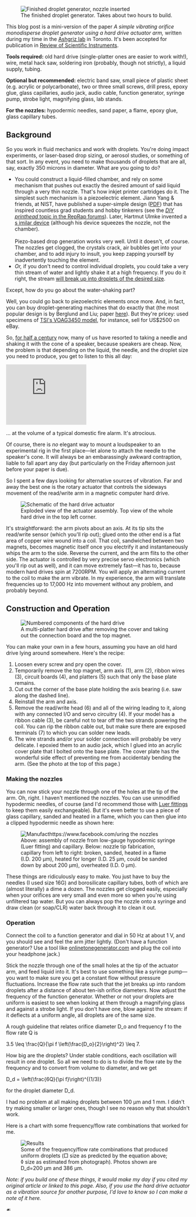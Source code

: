 <script type="text/javascript" src="js/katex/katex.min.js"></script>
<link rel="stylesheet" href="js/katex/katex.min.css"></link>
<script type="text/javascript">
  $(function() {
  $(".math, .tmath").each(function() {
    var texTxt = $(this).text();
    el = $(this).get(0);
    if(el.tagName == "DIV"){
        addDisp = "\\\\displaystyle{";
        addDispAfter = "}"
    } else {
        addDisp = "";
        addDispAfter = "";
    }
    try {
        katex.render(addDisp+texTxt+addDispAfter, el);
    }
    catch(err) {
        $(this).html("<span class='err'>"+err);
    }
  });
  $(".imath").each(function() {
    var texTxt = $(this).text();
    el = $(this).get(0);
    try {
        katex.render(texTxt, el);
    }
    catch(err) {
        $(this).html("<span class='err'>"+err);
    }
  });
  })
</script>
<figure>
<img src="{{path}}/finished.jpg" alt="Finished droplet generator, nozzle
inserted">
<figcaption>The finished droplet generator. Takes about two hours to build.</figcaption>
</figure>
This blog post is a mini-version of the paper <em>A
simple vibrating orifice monodisperse droplet generator using
a hard drive actuator arm,</em> written during my time in the <a
href="http://mussl.mie.utoronto.ca/">Ashgriz lab</a> in Toronto. It's been accepted
for publication in <a
href="http://scitation.aip.org/content/aip/journal/rsi">Review of Scientific
Instruments</a>.

<strong>Tools required:</strong> old hard drive (single-platter ones are
easier to work with!), wire, metal hack saw, soldering iron (probably,
though not strictly), a liquid supply, tubing.

<strong>Optional but recommended:</strong>
electric band saw, small piece of plastic sheet (e.g. acrylic or polycarbonate),
two or three small screws, drill press, epoxy glue, glass capillaries, audio jack,
audio cable, function generator, syringe pump, strobe light, magnifying glass,
lab stands.

<strong>For the nozzles:</strong> hypodermic needles, sand paper, a flame, epoxy
glue, glass capillary tubes.

<h2>Background</h2>
So you work in fluid mechanics and work with droplets. You're doing impact experiments, or
laser-based drop sizing, or aerosol studies, or something of that sort. In any
event, you need to make thousands of droplets that are all, say, exactly 350
microns in diameter. What are you going to do?

<ul>
<li>You could construct a liquid-filled chamber, and rely on some mechanism that pushes out exactly the
  desired amount of said liquid through a very thin nozzle. That's how inkjet printer cartridges do it. The
  simplest such mechanism is a piezoelectric element. Jiann Yang
&amp; friends, at NIST, have published a super-simple design (<a
href="http://www.nist.gov/el/fire_research/upload/Yang-A-Simple-Piezoele
ctric-Droplet-Generator.pdf">PDF</a>) that has inspired
countless grad students and hobby tinkerers (see the <a
href="http://forums.reprap.org/read.php?153,52959,page=0"><em>DIY
printhead</em> topic in the RepRap
forums</a>). Later, Hartmut Ulmke invented a <a
href="http://diogenes.iwt.uni-bremen.de/vt/laser/generator-photos.htm">s
imilar device</a> (although his device squeezes the nozzle, not the
chamber).<br><br> Piezo-based drop generation works very well.
Until it doesn't, of course. The nozzles get clogged, the crystals crack,
air bubbles get into your chamber, and to add injury to insult, you keep
zapping yourself by inadvertently touching the element.
</li> <li><em>Or,</em> if you don't need to control individual
droplets, you could take a very thin stream of water and lightly
shake it at a high frequency. If you do it right, the stream <a
href="http://en.wikipedia.org/wiki/Plateau%E2%80%93Rayleigh_instability"
>will break up into droplets of the desired size</a>. </li></ul>

Except, how do you go about the water-shaking part?

Well, you could go back to piezoelectric elements once more. And, in fact, you can buy
droplet-generating machines that do exactly that (the most popular design is
by Berglund and Liu; paper <a
href="http://pubs.acs.org/doi/abs/10.1021/es60074a001">here</a>).
But they're pricey: used specimens of <a
href="http://www.tsi.com/vibrating-orifice-aerosol-generator-3450/">TSI's
VOAG3450 model</a>, for instance, sell for US$2500 on eBay.

So, <a
href="http://rspa.royalsocietypublishing.org/content/royprsa/290/1423/54
7.full.pdf">for half a century</a> now, many of us have resorted to taking a needle
and shaking it with the cone of a speaker, because speakers are cheap. Now, the
problem is that depending on the liquid, the needle, and the droplet size you
need to produce, you get to listen to this all day:

<iframe width="220" height="165" src="https://www.youtube.com/embed/dimdySz8F0c" frameborder="0" allowfullscreen></iframe>

&hellip; at the volume of a typical domestic fire alarm. It's atrocious. 

Of course, there is <em>no</em> elegant way to mount a loudspeaker to an
experimental rig in the first place&mdash;let alone to attach
the needle to the speaker's cone. It will always be an embarassingly awkward
contraption, liable to fall apart any day (but particularly on the Friday
afternoon just before your paper is due).

So I spent a few days looking for alternative sources of vibration. Far and away
the best one is the rotary actuator that controls the sideways movement of the
read/write arm in a magnetic computer hard drive. 
<figure>
<img src="{{path}}/schematic.png" alt="Schematic of the hard drive actuator">
<figcaption>Exploded view of the actuator assembly. Top view of the whole hard
drive in the top left corner.</figcaption>
</figure>
It's straightforward: the arm pivots about an axis. At its tip sits the read/write sensor (which
you'll rip out); glued onto the other end is a flat area of copper wire wound into a
coil. That coil, sandwiched between two magnets, becomes magnetic itself once
you electrify it and instantaneously whips the arm to the side.
Reverse the current, and the arm flits to the other side. The actuator is
controlled by very precise servo electronics (which you'll rip out as well), and
it can move extremely fast&mdash;it has to, because modern hard drives spin at
7200RPM. You will apply an alternating current to the coil to make the arm
vibrate. In my experience, the arm will translate frequencies up to 17,000&nbsp;Hz
into movement without any problem, and probably beyond.

<h2>Construction and Operation</h2>
<figure>
<img src="{{path}}/numbers.jpg" alt="Numbered components of the hard drive">
<figcaption>A multi-platter hard drive after removing the cover and taking out
the connection board and the top magnet.</figcaption>
</figure>
You can make your own in a few hours, assuming you have an old hard drive lying
around somewhere. Here's the recipe:

1. Loosen every screw and pry open the cover.
2. Temporarily remove the top magnet, arm axis (1), arm (2), ribbon wires (3), circuit
   boards (4), and platters (5) such that only the base plate remains.
3. Cut out the corner of the base plate holding the axis bearing (i.e. saw along
   the dashed line).
4. Reinstall the arm and axis.
5. Remove the read/write head (6) and all of the wiring leading to it, along
   with any connected I/O and servo circuitry (4). If your model has a ribbon
   cable (3), be careful not to tear off the two strands powering the coil. You
   can rip the ribbon cable out, but make sure there are exposed terminals (7)
   to which you can solder new leads.
6. The wire strands and/or your solder connection will probably be very
   delicate. I epoxied them to an audio jack, which I glued into an acrylic
   cover plate that I bolted onto the base plate. The cover plate has the
   wonderful side effect of preventing me from accidentaly bending the arm. (See
   the photo at the top of this page.)


<h3>Making the nozzles</h3>
You can now stick your nozzle through one of the holes at the tip
of the arm. Oh, right. I haven't mentioned the nozzles. You can use
unmodified hypodermic needles, of course (and I'd recommend those with <a
href="http://en.wikipedia.org/wiki/Luer_taper">Luer fittings</a> to keep
them easily exchangeable). But it's even better to use a piece of glass
capillary, sanded and heated in a flame, which you can then glue into a
clipped hypodermic needle as shown here:

<figure>
<img src="{{path}}/needles.jpg" alt="Manufacthttps://www.facebook.com/uring the nozzles">
<figcaption>Above: assembly of nozzle from
low-gauge hypodermic syringe (Luer fitting) and capillary. Below: nozzle tip
fabrication, capillary from left to right: broken, sanded, heated in a flame (I.D.
200&nbsp;&mu;m), heated for longer (I.D. 25&nbsp;&mu;m, could be sanded down by about
200&nbsp;&mu;m), overheated (I.D. 0&nbsp;&mu;m).</figcaption>
</figure>

These things are ridiculously easy to make. You just have to buy the needles (I
used size 16G) and borosilicate capillary tubes, both of which are (almost literally) a dime a dozen.
The nozzles get clogged easily, especially when your orifices are very small and
even more so when you're using unfiltered tap water. But you can always pop the nozzle
onto a syringe and draw clean (or soap/CLR) water back through it to clean it
out.

<h3>Operation</h3>
Connect the coil to a function generator and dial in 50&nbsp;Hz at about 1&nbsp;V, and you should see and feel the arm
jitter lightly. (Don't have a function generator? Use a tool like <a
href="http://onlinetonegenerator.com/">onlinetonegenerator.com</a> and
plug the coil into your headphone jack.) 

Stick the nozzle through one of the small holes at the tip of the actuator arm,
and feed liquid into it. It's best to use something like a syringe
pump&mdash;you want to make sure you get a constant flow without pressure
fluctuations. Increase the flow rate such that the jet breaks up into random
droplets after a distance of about ten-ish orifice diameters. Now adjust the
frequency of the function generator. Whether or not your droplets are uniform is
easiest to see when looking at them through a magnifying glass and
against a strobe light. If you don't have one, blow against the stream:
if it deflects at a uniform angle, all droplets are of the same size.

A rough guideline that relates orifice diameter <span
class="math">D_o</span> and frequency <span class="math">f</span> to the
flow rate <span class="math">Q</span> is
<div class="math">
 3.5 \leq \frac{Q}{\pi f \left(\frac{D_o}{2}\right)^2} \leq 7.
</div>

How big are the droplets? Under stable conditions, each oscillation will result
in one droplet. So all we need to do is to divide the flow rate by the frequency
and to convert from volume to diameter, and we get
<div class="math">
D_d = \left(\frac{6Q}{\pi f}\right)^{(1/3)}
</div>

for the droplet diameter <span class="math">D_d</span>.

I had no problem at all making droplets between 100&nbsp;&mu;m and 1&nbsp;mm. I didn't try
making smaller or larger ones, though I see no reason why that shouldn't work.

Here is a chart with some frequency/flow rate combinations that worked for me.
<figure>
<img src="{{path}}/results.jpg" alt="Results">
<figcaption>Some of the frequency/flow rate combinations that produced uniform
droplets (&#9633;&nbsp;size as predicted by the equation above; &loz;&nbsp;size as
estimated from photograph). Photos shown are <span
class="math">D_d</span>=200&nbsp;&mu;m and 386&nbsp;&mu;m.</figcaption>
</figure>

<em>Note: if you build one of these things, it would make my day if you cited my
original article or linked to this page. Also, if you use the hard drive
actuator as a vibration source for another purpose, I'd love to know so I can
make a note of it here.</em>
<div class="tombstone">&#9753;</div>
